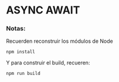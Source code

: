 # ASYNC AWAIT



### Notas:
Recuerden reconstruir los módulos de Node
```
npm install
```

Y para construir el build, recueren:
```
npm run build
```
